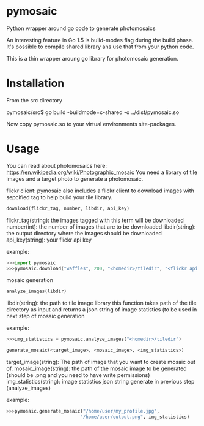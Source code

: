 # pymosaic
Python wrapper around go code to generate photomosaics

An interesting feature in Go 1.5 is build-modes flag during the build phase. It's possible to compile shared library
ans use that from your python code.

This is a thin wrapper aroung go library for photomosaic generation.

# Installation
From the src directory

pymosaic/src$ go build -buildmode=c-shared -o ../dist/pymosaic.so 

Now copy pymosaic.so to your virtual environments site-packages.

# Usage
You can read about photomosaics here:
https://en.wikipedia.org/wiki/Photographic_mosaic
You need a library of tile images and a target photo to generate a photomosaic.

flickr client:
pymosaic also includes a flickr client to download images with sepcified tag to help build your tile library.
```python
download(flickr_tag, number, libdir, api_key)
```
flickr_tag(string): the images tagged with this term will be downloaded
number(int): the number of images that are to be downloaded
libdir(string): the output directory where the images should be downloaded
api_key(string): your flickr api key

example: 
```python
>>>import pymosaic
>>>pymosaic.download("waffles", 200, "<homedir>/tiledir", "<flickr api key>")
```
mosaic generation
```python
analyze_images(libdir)
```
libdir(string): the path to tile image library
this function takes path of the tile directory as input and returns a json string of image statistics
(to be used in next step of mosaic generation

example:
```python
>>>img_statistics = pymosaic.analyze_images("<homedir>/tiledir")
```
```python
generate_mosaic(<target_image>, <mosaic_image>, <img_statistics>)
```
target_image(string): The path of image that you want to create mosaic out of.
mosaic_image(string): the path of the mosaic image to be generated (should be .png and you need to have write permissions)
img_statistics(string): image statistics json string generate in previous step (analyze_images)

example:
```python
>>>pymosaic.generate_mosaic("/home/user/my_profile.jpg",
                           "/home/user/output.png", img_statistics)
```
